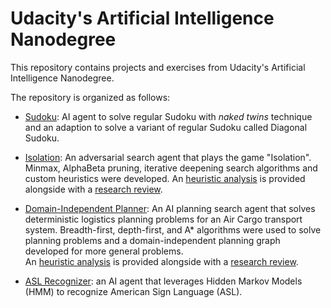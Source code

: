 # Udacity's Artificial Intelligence Nanodegree

This repository contains projects and exercises from Udacity's Artificial
Intelligence Nanodegree.

The repository is organized as follows:

- [Sudoku](./projects/sudoku/aind-sudoku): AI agent to solve regular Sudoku with
*naked twins* technique and an adaption to solve a variant of regular Sudoku 
called Diagonal Sudoku.

- [Isolation](./projects/isolation): An adversarial search agent that plays the 
game "Isolation". Minmax, AlphaBeta pruning, iterative deepening search
algorithms and custom heuristics were developed. An [heuristic analysis](./projects/isolation/heuristic_analysis.pdf)
is provided alongside with a [research review](./projects/isolation/research_review.pdf).

- [Domain-Independent Planner](./projects/planning): An AI planning search agent that solves
deterministic logistics planning problems for an Air Cargo transport system.
Breadth-first, depth-first, and A* algorithms were used to solve planning problems
and a domain-independent planning graph developed for more general problems.  
An [heuristic analysis](./projects/planning/heuristic_analysis.pdf)
is provided alongside with a [research review](./projects/planning/research_review.pdf).

- [ASL Recognizer](./projects/recognizer): an AI agent that leverages 
Hidden Markov Models (HMM) to recognize American Sign Language (ASL).
